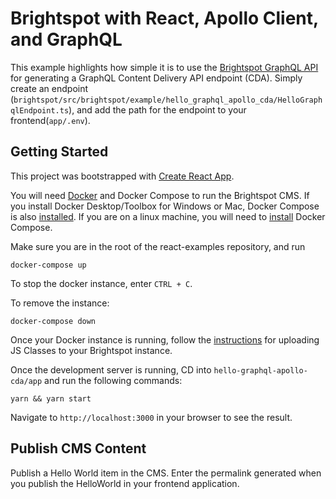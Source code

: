 # Brightspot with React, Apollo Client, and GraphQL

This example highlights how simple it is to use the [Brightspot GraphQL API](https://www.brightspot.com/documentation/brightspot-cms-developer-guide/latest/graphql-api) for generating a GraphQL Content Delivery API endpoint (CDA). Simply create an endpoint (`brightspot/src/brightspot/example/hello_graphql_apollo_cda/HelloGraphqlEndpoint.ts`), and add the path for the endpoint to your frontend(`app/.env`).

## Getting Started

This project was bootstrapped with [Create React App](https://github.com/facebook/create-react-app).

You will need [Docker](https://docs.docker.com/) and Docker Compose to run the Brightspot CMS. If you install Docker Desktop/Toolbox for Windows or Mac, Docker Compose is also [installed](https://docs.docker.com/get-started/08_using_compose/). If you are on a linux machine, you will need to [install](https://docs.docker.com/compose/install/) Docker Compose.

Make sure you are in the root of the react-examples repository, and run

```
docker-compose up
```

To stop the docker instance, enter `CTRL + C`.

To remove the instance:

```
docker-compose down
```

Once your Docker instance is running, follow the [instructions](../brightspot/README.md) for uploading JS Classes to your Brightspot instance.

Once the development server is running, CD into `hello-graphql-apollo-cda/app` and run the following commands:

```
yarn && yarn start
```

Navigate to `http://localhost:3000` in your browser to see the result.

## Publish CMS Content

Publish a Hello World item in the CMS. Enter the permalink generated when you publish the HelloWorld in your frontend application.
